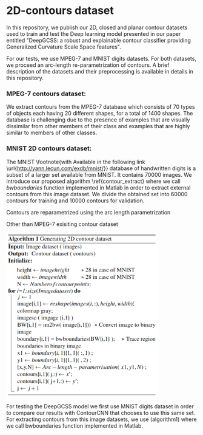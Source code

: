 # 2D-contours dataset

In this repository, we publish our 2D, closed and planar contour datasets used to train and test the Deep learning model presented in our paper entitled
"DeepGCSS: a robust and explainable contour classifier providing Generalized Curvature Scale Space features".

For our tests, we use MPEG-7 and MNIST digits datasets. For both datasets, we proceed an arc-length re-parametrization of contours. 
A brief description of the datasets and their preprocessing is available in details in this repository. 

### MPEG-7 contours dataset:
We extract contours from the MPEG-7 database which consists of 70 types of objects each having 20 different shapes, for a total of 1400 shapes. The database is challenging due to the presence of examples that are visually dissimilar from other members of their class and examples that are highly similar to members of other classes.

### MNIST 2D contours dataset: 
The MNIST \footnote{with Available in the following link \url{http://yann.lecun.com/exdb/mnist/}} database of handwritten digits is a subset of a larger set available from MNIST. It contains 70000 images. We introduce our proposed algorithm \ref{contour_extract} where we call $bwboundaries$ function implemented in Matlab in order to extract external contours from this image dataset.
We divide the obtained set into 60000 contours for training and 10000 contours for validation.


Contours are reparametrized using the arc length parametrization 

Other than MPEG-7 exisiting contour dataset

<img src="Images/Algorithm1.PNG" width=400 >

For testing the DeepGCSS model  we first use MNIST digits dataset in order to compare our results with ContourCNN that chooses to use this same set. For extracting contours from this image datasets, we use (algorithm1) where we call bwboundaries function implemented in Matlab.

